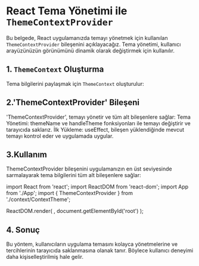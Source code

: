 # React Tema Yönetimi ile `ThemeContextProvider`

Bu belgede, React uygulamanızda temayı yönetmek için kullanılan `ThemeContextProvider` bileşenini açıklayacağız. Tema yönetimi, kullanıcı arayüzünüzün görünümünü dinamik olarak değiştirmek için kullanılır.

## 1. `ThemeContext` Oluşturma

Tema bilgilerini paylaşmak için `ThemeContext` oluşturulur:

## 2.'ThemeContextProvider' Bileşeni

'ThemeContextProvider', temayı yönetir ve tüm alt bileşenlere sağlar:
Tema Yönetimi: themeName ve handleTheme fonksiyonları ile temayı değiştirir ve tarayıcıda saklarız.
İlk Yükleme: useEffect, bileşen yüklendiğinde mevcut temayı kontrol eder ve uygulamada uygular.

## 3.Kullanım

ThemeContextProvider bileşenini uygulamanızın en üst seviyesinde sarmalayarak tema bilgilerini tüm alt bileşenlere sağlar:

import React from 'react';
import ReactDOM from 'react-dom';
import App from './App';
import { ThemeContextProvider } from './context/ContextTheme';

ReactDOM.render(
    <ThemeContextProvider>
        <App />
    </ThemeContextProvider>,
    document.getElementById('root')
);

## 4. Sonuç
   Bu yöntem, kullanıcıların uygulama temasını kolayca yönetmelerine ve tercihlerinin tarayıcıda saklanmasına olanak tanır. Böylece kullanıcı deneyimi daha kişiselleştirilmiş hale gelir.
